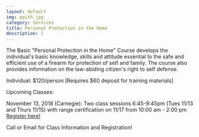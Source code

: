 ```yaml
---
layout: default
img: ppith.jpg
category: Services
title: Personal Protection in the Home
description: |
---
```

The Basic "Personal Protection in the Home" Course develops the individual's basic knowledge, skills and attitude essential to the safe and efficient use of a firearm for protection of self and family. The course also provides information on the law-abiding citizen's right to self defense.


Individual: $120/person [Requires $60 deposit for training materials]

Upcoming Classes:

November 13, 2018 (Carnegie): Two class sessions 6:45-9:45pm (Tues 11/13 and Thurs 11/15) with range certification on 11/17 from 10:00 am - 2:00 pm <a href="https://www.nrainstructors.org/CourseDetails.aspx?Courseid=508686&seats=10&State=n&zip=15106&radius=25.1&id=14&bsa=&youth=&women=" target="_blank">Register here! </a>


Call or Email for Class Information and Registration!

